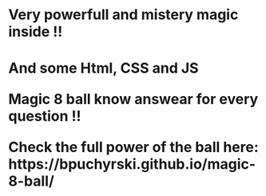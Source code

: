 <h1>Very powerfull and mistery magic inside !! <h1>
<p>And some Html, CSS and JS<p> 
<p>Magic 8 ball know answear for every question !!<p>
<p>Check the full power of the ball here: https://bpuchyrski.github.io/magic-8-ball/<p>
